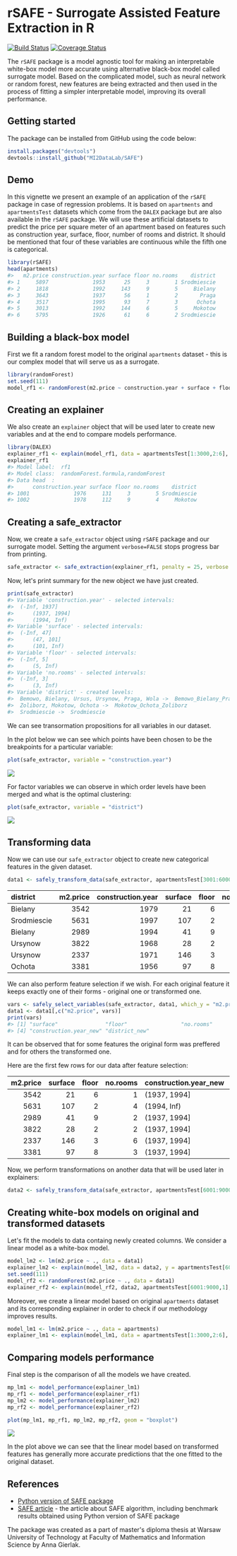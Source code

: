 
rSAFE - Surrogate Assisted Feature Extraction in R
==================================================

[![Build Status](https://travis-ci.org/MI2DataLab/SAFE.svg?branch=master)](https://travis-ci.org/MI2DataLab/SAFE) [![Coverage Status](https://codecov.io/gh/MI2DataLab/SAFE/branch/master/graph/badge.svg)](https://codecov.io/gh/MI2DataLab/SAFE)

The `rSAFE` package is a model agnostic tool for making an interpretable white-box model more accurate using alternative black-box model called surrogate model. Based on the complicated model, such as neural network or random forest, new features are being extracted and then used in the process of fitting a simpler interpretable model, improving its overall performance.

Getting started
---------------

The package can be installed from GitHub using the code below:

``` r
install.packages("devtools")
devtools::install_github("MI2DataLab/SAFE")
```

Demo
----

In this vignette we present an example of an application of the `rSAFE` package in case of regression problems. It is based on `apartments` and `apartmentsTest` datasets which come from the `DALEX` package but are also available in the `rSAFE` package. We will use these artificial datasets to predict the price per square meter of an apartment based on features such as construction year, surface, floor, number of rooms and district. It should be mentioned that four of these variables are continuous while the fifth one is categorical.

``` r
library(rSAFE)
head(apartments)
#>   m2.price construction.year surface floor no.rooms    district
#> 1     5897              1953      25     3        1 Srodmiescie
#> 2     1818              1992     143     9        5     Bielany
#> 3     3643              1937      56     1        2       Praga
#> 4     3517              1995      93     7        3      Ochota
#> 5     3013              1992     144     6        5     Mokotow
#> 6     5795              1926      61     6        2 Srodmiescie
```

Building a black-box model
--------------------------

First we fit a random forest model to the original `apartments` dataset - this is our complex model that will serve us as a surrogate.

``` r
library(randomForest)
set.seed(111)
model_rf1 <- randomForest(m2.price ~ construction.year + surface + floor + no.rooms + district, data = apartments)
```

Creating an explainer
---------------------

We also create an `explainer` object that will be used later to create new variables and at the end to compare models performance.

``` r
library(DALEX)
explainer_rf1 <- explain(model_rf1, data = apartmentsTest[1:3000,2:6], y = apartmentsTest[1:3000,1], label = "rf1")
explainer_rf1
#> Model label:  rf1 
#> Model class:  randomForest.formula,randomForest 
#> Data head  :
#>      construction.year surface floor no.rooms    district
#> 1001              1976     131     3        5 Srodmiescie
#> 1002              1978     112     9        4     Mokotow
```

Creating a safe\_extractor
--------------------------

Now, we create a `safe_extractor` object using `rSAFE` package and our surrogate model. Setting the argument `verbose=FALSE` stops progress bar from printing.

``` r
safe_extractor <- safe_extraction(explainer_rf1, penalty = 25, verbose = FALSE)
```

Now, let's print summary for the new object we have just created.

``` r
print(safe_extractor)
#> Variable 'construction.year' - selected intervals:
#>  (-Inf, 1937]
#>      (1937, 1994]
#>      (1994, Inf)
#> Variable 'surface' - selected intervals:
#>  (-Inf, 47]
#>      (47, 101]
#>      (101, Inf)
#> Variable 'floor' - selected intervals:
#>  (-Inf, 5]
#>      (5, Inf)
#> Variable 'no.rooms' - selected intervals:
#>  (-Inf, 3]
#>      (3, Inf)
#> Variable 'district' - created levels:
#>  Bemowo, Bielany, Ursus, Ursynow, Praga, Wola ->  Bemowo_Bielany_Praga_Ursus_Ursynow_Wola 
#>  Zoliborz, Mokotow, Ochota ->  Mokotow_Ochota_Zoliborz 
#>  Srodmiescie ->  Srodmiescie
```

We can see transormation propositions for all variables in our dataset.

In the plot below we can see which points have been chosen to be the breakpoints for a particular variable:

``` r
plot(safe_extractor, variable = "construction.year")
```

![](README_files/figure-markdown_github/unnamed-chunk-7-1.png)

For factor variables we can observe in which order levels have been merged and what is the optimal clustering:

``` r
plot(safe_extractor, variable = "district")
```

![](README_files/figure-markdown_github/unnamed-chunk-8-1.png)

Transforming data
-----------------

Now we can use our `safe_extractor` object to create new categorical features in the given dataset.

``` r
data1 <- safely_transform_data(safe_extractor, apartmentsTest[3001:6000,], verbose = FALSE)
```

| district    |  m2.price|  construction.year|  surface|  floor|  no.rooms| construction.year\_new | surface\_new | floor\_new | no.rooms\_new | district\_new                                |
|:------------|---------:|------------------:|--------:|------:|---------:|:-----------------------|:-------------|:-----------|:--------------|:---------------------------------------------|
| Bielany     |      3542|               1979|       21|      6|         1| (1937, 1994\]          | (-Inf, 47\]  | (5, Inf)   | (-Inf, 3\]    | Bemowo\_Bielany\_Praga\_Ursus\_Ursynow\_Wola |
| Srodmiescie |      5631|               1997|      107|      2|         4| (1994, Inf)            | (101, Inf)   | (-Inf, 5\] | (3, Inf)      | Srodmiescie                                  |
| Bielany     |      2989|               1994|       41|      9|         2| (1937, 1994\]          | (-Inf, 47\]  | (5, Inf)   | (-Inf, 3\]    | Bemowo\_Bielany\_Praga\_Ursus\_Ursynow\_Wola |
| Ursynow     |      3822|               1968|       28|      2|         2| (1937, 1994\]          | (-Inf, 47\]  | (-Inf, 5\] | (-Inf, 3\]    | Bemowo\_Bielany\_Praga\_Ursus\_Ursynow\_Wola |
| Ursynow     |      2337|               1971|      146|      3|         6| (1937, 1994\]          | (101, Inf)   | (-Inf, 5\] | (3, Inf)      | Bemowo\_Bielany\_Praga\_Ursus\_Ursynow\_Wola |
| Ochota      |      3381|               1956|       97|      8|         3| (1937, 1994\]          | (47, 101\]   | (5, Inf)   | (-Inf, 3\]    | Mokotow\_Ochota\_Zoliborz                    |

We can also perform feature selection if we wish. For each original feature it keeps exactly one of their forms - original one or transformed one.

``` r
vars <- safely_select_variables(safe_extractor, data1, which_y = "m2.price", verbose = FALSE)
data1 <- data1[,c("m2.price", vars)]
print(vars)
#> [1] "surface"               "floor"                 "no.rooms"             
#> [4] "construction.year_new" "district_new"
```

It can be observed that for some features the original form was preffered and for others the transformed one.

Here are the first few rows for our data after feature selection:

|  m2.price|  surface|  floor|  no.rooms| construction.year\_new | district\_new                                |
|---------:|--------:|------:|---------:|:-----------------------|:---------------------------------------------|
|      3542|       21|      6|         1| (1937, 1994\]          | Bemowo\_Bielany\_Praga\_Ursus\_Ursynow\_Wola |
|      5631|      107|      2|         4| (1994, Inf)            | Srodmiescie                                  |
|      2989|       41|      9|         2| (1937, 1994\]          | Bemowo\_Bielany\_Praga\_Ursus\_Ursynow\_Wola |
|      3822|       28|      2|         2| (1937, 1994\]          | Bemowo\_Bielany\_Praga\_Ursus\_Ursynow\_Wola |
|      2337|      146|      3|         6| (1937, 1994\]          | Bemowo\_Bielany\_Praga\_Ursus\_Ursynow\_Wola |
|      3381|       97|      8|         3| (1937, 1994\]          | Mokotow\_Ochota\_Zoliborz                    |

Now, we perform transformations on another data that will be used later in explainers:

``` r
data2 <- safely_transform_data(safe_extractor, apartmentsTest[6001:9000,], verbose = FALSE)[,c("m2.price", vars)]
```

Creating white-box models on original and transformed datasets
--------------------------------------------------------------

Let's fit the models to data containg newly created columns. We consider a linear model as a white-box model.

``` r
model_lm2 <- lm(m2.price ~ ., data = data1)
explainer_lm2 <- explain(model_lm2, data = data2, y = apartmentsTest[6001:9000,1], label = "lm2")
set.seed(111)
model_rf2 <- randomForest(m2.price ~ ., data = data1)
explainer_rf2 <- explain(model_rf2, data2, apartmentsTest[6001:9000,1], label = "rf2")
```

Moreover, we create a linear model based on original `apartments` dataset and its corresponding explainer in order to check if our methodology improves results.

``` r
model_lm1 <- lm(m2.price ~ ., data = apartments)
explainer_lm1 <- explain(model_lm1, data = apartmentsTest[1:3000,2:6], y = apartmentsTest[1:3000,1], label = "lm1")
```

Comparing models performance
----------------------------

Final step is the comparison of all the models we have created.

``` r
mp_lm1 <- model_performance(explainer_lm1)
mp_rf1 <- model_performance(explainer_rf1)
mp_lm2 <- model_performance(explainer_lm2)
mp_rf2 <- model_performance(explainer_rf2)
```

``` r
plot(mp_lm1, mp_rf1, mp_lm2, mp_rf2, geom = "boxplot")
```

![](README_files/figure-markdown_github/unnamed-chunk-17-1.png)

In the plot above we can see that the linear model based on transformed features has generally more accurate predictions that the one fitted to the original dataset.

References
----------

-   [Python version of SAFE package](https://github.com/ModelOriented/SAFE)
-   [SAFE article](https://arxiv.org/abs/1902.11035) - the article about SAFE algorithm, including benchmark results obtained using Python version of SAFE package

The package was created as a part of master's diploma thesis at Warsaw University of Technology at Faculty of Mathematics and Information Science by Anna Gierlak.
